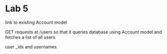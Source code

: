 # Lab 5 

link to existing Account model

GET requests at /users so that it queries database using Account model and fetches a list of all users

user _ids and usernames